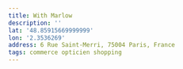 ```yaml
---
title: With Marlow
description: ''
lat: '48.85915669999999'
lon: '2.3536269'
address: 6 Rue Saint-Merri, 75004 Paris, France
tags: commerce opticien shopping
---
```

